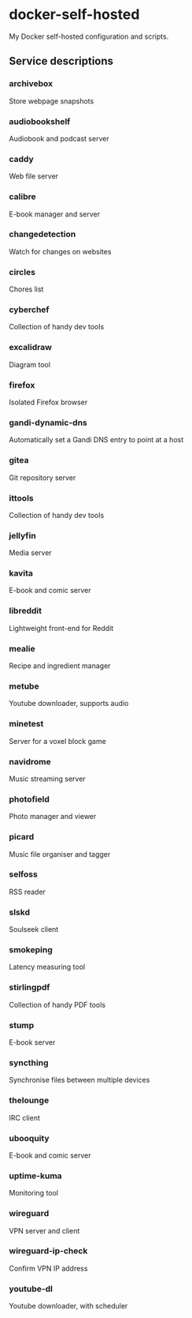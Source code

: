 docker-self-hosted
===

My Docker self-hosted configuration and scripts.


## Service descriptions

### archivebox
Store webpage snapshots

### audiobookshelf
Audiobook and podcast server

### caddy
Web file server

### calibre
E-book manager and server

### changedetection
Watch for changes on websites

### circles
Chores list

### cyberchef
Collection of handy dev tools

### excalidraw
Diagram tool

### firefox
Isolated Firefox browser

### gandi-dynamic-dns
Automatically set a Gandi DNS entry to point at a host

### gitea
Git repository server

### ittools
Collection of handy dev tools

### jellyfin
Media server

### kavita
E-book and comic server

### libreddit
Lightweight front-end for Reddit

### mealie
Recipe and ingredient manager

### metube
Youtube downloader, supports audio

### minetest
Server for a voxel block game

### navidrome
Music streaming server

### photofield
Photo manager and viewer

### picard
Music file organiser and tagger

### selfoss
RSS reader

### slskd
Soulseek client

### smokeping
Latency measuring tool

### stirlingpdf
Collection of handy PDF tools

### stump
E-book server

### syncthing
Synchronise files between multiple devices

### thelounge
IRC client

### ubooquity
E-book and comic server

### uptime-kuma
Monitoring tool

### wireguard
VPN server and client

### wireguard-ip-check
Confirm VPN IP address

### youtube-dl
Youtube downloader, with scheduler
